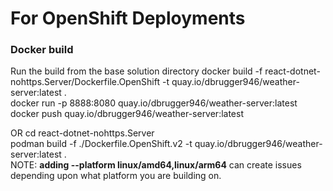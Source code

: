 # For OpenShift Deployments

### Docker build
Run the build from the base solution directory
docker build  -f react-dotnet-nohttps.Server/Dockerfile.OpenShift -t quay.io/dbrugger946/weather-server:latest  .  
docker run -p 8888:8080 quay.io/dbrugger946/weather-server:latest  
docker push quay.io/dbrugger946/weather-server:latest

OR
cd react-dotnet-nohttps.Server  
podman build  -f ./Dockerfile.OpenShift.v2 -t quay.io/dbrugger946/weather-server:latest  .  
NOTE: **adding  --platform linux/amd64,linux/arm64** can create issues depending upon what platform you are building on.